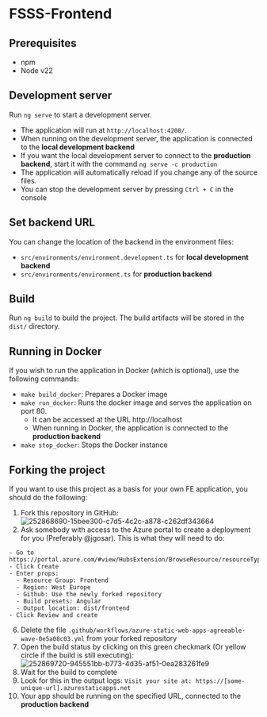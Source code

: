 # FSSS-Frontend

## Prerequisites
- npm
- Node v22

## Development server
Run `ng serve` to start a development server.
- The application will run at `http://localhost:4200/`.
- When running on the development server, the application is connected to the **local development backend**
- If you want the local development server to connect to the **production backend**, start it with the command `ng serve -c production`
- The application will automatically reload if you change any of the source files.
- You can stop the development server by pressing `Ctrl + C` in the console

## Set backend URL
You can change the location of the backend in the environment files:
- `src/environments/environment.development.ts` for **local development backend**
- `src/environments/environment.ts` for **production backend**

## Build
Run `ng build` to build the project. The build artifacts will be stored in the `dist/` directory.

## Running in Docker
If you wish to run the application in Docker (which is optional), use the following commands:
- `make build_docker`: Prepares a Docker image
- `make run_docker`: Runs the docker image and serves the application on port 80.
  - It can be accessed at the URL http://localhost
  - When running in Docker, the application is connected to the **production backend**
- `make stop_docker`: Stops the Docker instance

## Forking the project
If you want to use this project as a basis for your own FE application, you should do the following:
1. Fork this repository in GitHub:
![252868690-15bee300-c7d5-4c2c-a878-c262df343664](https://github.com/ob-fsss-2024/frontend/assets/36840705/31571571-bebe-457c-a3a5-843289b2f0f7)
2. Ask somebody with access to the Azure portal to create a deployment for you (Preferably @jgosar). This is what they will need to do:
```
- Go to https://portal.azure.com/#view/HubsExtension/BrowseResource/resourceType/Microsoft.Web%2FStaticSites
- Click Create
- Enter props:
  - Resource Group: Frontend
  - Region: West Europe
  - Github: Use the newly forked repository
  - Build presets: Angular
  - Output location: dist/frontend
- Click Review and create
```
6. Delete the file `.github/workflows/azure-static-web-apps-agreeable-wave-0e5a08c03.yml` from your forked repository
7. Open the build status by clicking on this green checkmark (Or yellow circle if the build is still executing):
![252869720-945551bb-b773-4d35-af51-0ea283261fe9](https://github.com/ob-fsss-2024/frontend/assets/36840705/522113db-6c39-43ec-98a9-cfd696b7be16)
8. Wait for the build to complete
9. Look for this in the output logs: `Visit your site at: https://[some-unique-url].azurestaticapps.net`
10. Your app should be running on the specified URL, connected to the **production backend**

